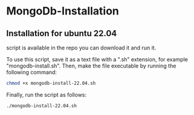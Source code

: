 # MongoDb-Installation

## Installation for ubuntu 22.04

script is available in the repo you can download it and run it.

To use this script, save it as a text file with a ".sh" extension, for example "mongodb-install.sh". Then, make the file executable by running the following command:

```bash
chmod +x mongodb-install-22.04.sh
```

Finally, run the script as follows:

```bash
./mongodb-install-22.04.sh
```


